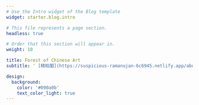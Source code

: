 ```yaml
---
# Use the Intro widget of the Blog template
widget: starter.blog.intro

# This file represents a page section.
headless: true

# Order that this section will appear in.
weight: 10

title: Forest of Chinese Art
subtitle: ' [精柏閣](https://suspicious-ramanujan-6c6945.netlify.app/about/#contact)'

design:
  background:
    color: '#090a0b'
    text_color_light: true
---
```

